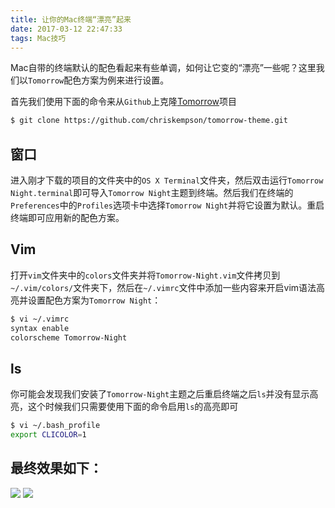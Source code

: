 ```yaml
---
title: 让你的Mac终端“漂亮”起来
date: 2017-03-12 22:47:33
tags: Mac技巧
---
```


Mac自带的终端默认的配色看起来有些单调，如何让它变的“漂亮”一些呢？这里我们以`Tomorrow`配色方案为例来进行设置。

首先我们使用下面的命令来从`Github`上克隆[Tomorrow](https://github.com/chriskempson/tomorrow-theme)项目
```bash
$ git clone https://github.com/chriskempson/tomorrow-theme.git
```

## 窗口
进入刚才下载的项目的文件夹中的`OS X Terminal`文件夹，然后双击运行`Tomorrow Night.terminal`即可导入`Tomorrow Night`主题到终端。然后我们在终端的`Preferences`中的`Profiles`选项卡中选择`Tomorrow Night`并将它设置为默认。重启终端即可应用新的配色方案。

## Vim
打开`vim`文件夹中的`colors`文件夹并将`Tomorrow-Night.vim`文件拷贝到`~/.vim/colors/`文件夹下，然后在`~/.vimrc`文件中添加一些内容来开启vim语法高亮并设置配色方案为`Tomorrow Night`：

```bash
$ vi ~/.vimrc
syntax enable
colorscheme Tomorrow-Night 
```

## ls
你可能会发现我们安装了`Tomorrow-Night`主题之后重启终端之后`ls`并没有显示高亮，这个时候我们只需要使用下面的命令启用`ls`的高亮即可
```bash
$ vi ~/.bash_profile
export CLICOLOR=1
```

## 最终效果如下：
![]({{site.url}}/assets/img{{page.id}}/terminal1.png)
![]({{site.url}}/assets/img{{page.id}}/terminal.png)

